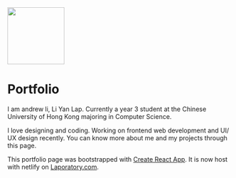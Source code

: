 <img src="https://user-images.githubusercontent.com/62586450/105277383-49906800-5bde-11eb-87c1-d0492515c2b6.png" width="128" height="128">

# Portfolio

I am andrew li, Li Yan Lap. Currently a year 3 student at the Chinese University of Hong Kong majoring in Computer Science.

I love designing and coding. Working on frontend web development and UI/ UX design recently. You can know more about me and my projects through this page.

This portfolio page was bootstrapped with [Create React App](https://github.com/facebook/create-react-app). It is now host with netlify on [Laporatory.com](https://laporatory.com/).
